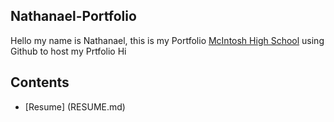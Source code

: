 ## Nathanael-Portfolio
Hello my name is Nathanael, this is my Portfolio
[McIntosh High School](https://www.fcboe.org/mhs) using Github to host my Prtfolio
Hi
## Contents 
- [Resume] (RESUME.md) 
